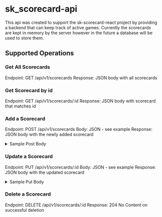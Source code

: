 # sk_scorecard-api
This api was created to support the sk-scorecard-react project by providing a backend that can keep track of active games.
Currently the scorecards are kept in memory by the server however in the future a database will be used to store them.

## Supported Operations

### Get All Scorecards
Endpoint: GET /api/v1/scorecards
Response: JSON body with all scorecards

### Get Scorecard by id
Endpoint: GET /api/v1/scorecards/:id
Response: JSON body with scorecard that matches id

### Add a Scorecard
Endpoint: POST /api/v1/scorecards
Body: JSON - see example
Response: JSON body with the newly added scorecard

<details><summary>Sample Post Body</summary>
<p>
  
```js
{
    "name": "new_scorecard",
    "scorecard": [
        {
            "playerName": "Foo",
            "roundNumber": 1,
            "bid": 1,
            "tricks": 1,
            "bonus": 0,
            "roundTotal": 20
        },
        {
            "playerName": "Bar",
            "roundNumber": 1,
            "bid": 1,
            "tricks": 0,
            "bonus": 0,
            "roundTotal": -10
        },
        {
            "playerName": "FooBar",
            "roundNumber": 1,
            "bid": 0,
            "tricks": 0,
            "bonus": 0,
            "roundTotal": 10
        },
        {
            "playerName": "bar",
            "roundNumber": 1,
            "bid": 0,
            "tricks": 0,
            "bonus": 10,
            "roundTotal": 20
        }
    ],
    "playerTotals": [
        {
            "playerName": "FooBar",
            "total": 20
        },
        {
            "playerName": "Bar",
            "total": -10
        },
        {
            "playerName": "FooBar",
            "total": 10
        },
        {
            "playerName": "Bar",
            "total": 20
        }
    ]
}

```

</p>
</details>


### Update a Scorecard
Endpoint: PUT /api/v1/scorecards/:id
Body: JSON - see example
Response: JSON body with the updated scorecard

<details><summary>Sample Put Body</summary>
<p>
  
```js
{
    "scorecard": [
        {
            "playerName": "Foo",
            "roundNumber": 1,
            "bid": 1,
            "tricks": 1,
            "bonus": 0,
            "roundTotal": 20
        },
        {
            "playerName": "Bar",
            "roundNumber": 1,
            "bid": 1,
            "tricks": 0,
            "bonus": 0,
            "roundTotal": -10
        },
        {
            "playerName": "FooBar",
            "roundNumber": 1,
            "bid": 0,
            "tricks": 0,
            "bonus": 0,
            "roundTotal": 10
        },
        {
            "playerName": "Baz",
            "roundNumber": 1,
            "bid": 0,
            "tricks": 0,
            "bonus": 10,
            "roundTotal": 20
        },
        {
            "playerName": "Foo",
            "roundNumber": 2,
            "bid": 1,
            "tricks": 1,
            "bonus": 0,
            "roundTotal": 20
        },
        {
            "playerName": "Bar",
            "roundNumber": 2,
            "bid": 1,
            "tricks": 1,
            "bonus": 0,
            "roundTotal": 20
        },
        {
            "playerName": "FooBar",
            "roundNumber": 2,
            "bid": 1,
            "tricks": 1,
            "bonus": 0,
            "roundTotal": 20
        },
        {
            "playerName": "Baz",
            "roundNumber": 2,
            "bid": 1,
            "tricks": 1,
            "bonus": 0,
            "roundTotal": 20
        },

    ],
    "playerTotals": [
        {
            "playerName": "Foo",
            "total": 40
        },
        {
            "playerName": "Bar",
            "total": 0
        },
        {
            "playerName": "FooBar",
            "total": 20
        },
        {
            "playerName": "Baz",
            "total": 10
        }
    ]
}

```

</p>
</details>


### Delete a Scorecard
Endpoint: DELETE /api/v1/scorecards/:id
Response: 204 No Content on successful deletion
